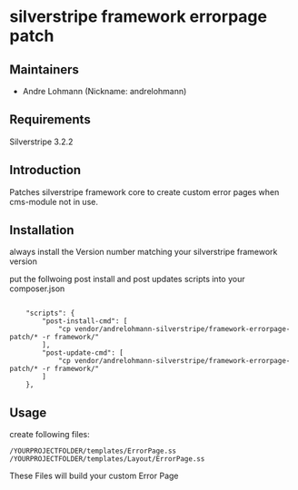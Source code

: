 # silverstripe framework errorpage patch

## Maintainers

 * Andre Lohmann (Nickname: andrelohmann)
  <lohmann dot andre at googlemail dot com>

## Requirements

Silverstripe 3.2.2

## Introduction

Patches silverstripe framework core to create custom error pages when cms-module not in use.

## Installation

always install the Version number matching your silverstripe framework version

put the follwoing post install and post updates scripts into your composer.json

```

    "scripts": {
        "post-install-cmd": [
            "cp vendor/andrelohmann-silverstripe/framework-errorpage-patch/* -r framework/"
        ],
        "post-update-cmd": [
            "cp vendor/andrelohmann-silverstripe/framework-errorpage-patch/* -r framework/"
        ]
    },

```

## Usage

create following files:

```
/YOURPROJECTFOLDER/templates/ErrorPage.ss
/YOURPROJECTFOLDER/templates/Layout/ErrorPage.ss
```

These Files will build your custom Error Page


